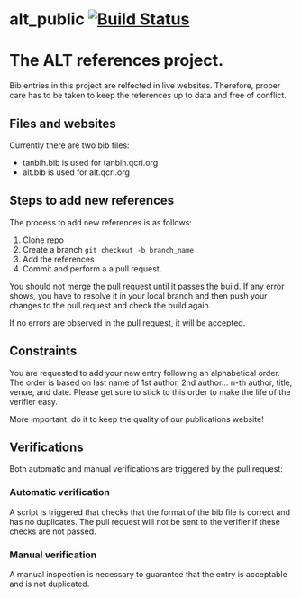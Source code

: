 # alt_public [![Build Status](https://travis-ci.com/qcri/alt_public.svg?branch=master)](https://travis-ci.com/qcri/alt_public)

# The ALT references project.

Bib entries in this project are relfected in live websites. Therefore, proper care has to be taken to keep the references up to data and free of conflict. 

## Files and websites

Currently there are two bib files:
- tanbih.bib is used for tanbih.qcri.org
- alt.bib is used for alt.qcri.org

## Steps to add new references
The process to add new references is as follows:
1. Clone repo
2. Create a branch `git checkout -b branch_name`
3. Add the references
4. Commit and perform a a pull request. 

You should not merge the pull request until it passes the build. If any error shows, you have to resolve it in your local branch and then push your changes to the pull request and check the build again.  

If no errors are observed in the pull request, it will be accepted.

## Constraints

You are requested to add your new entry following an alphabetical order. The order is based on last name of 1st author, 2nd author... n-th author, title, venue, and date. Please get sure to stick to this order to make the life of the verifier easy. 

More important: do it to keep  the quality of our publications website!

## Verifications

Both automatic and manual verifications are triggered by the pull request:

### Automatic verification

A script is triggered that checks that the format of the bib file is correct and has no duplicates. The pull request will not be sent to the verifier if these checks are not passed.

### Manual verification 

A manual inspection is necessary to guarantee that the entry is acceptable and is not duplicated.


